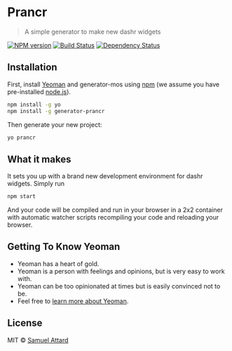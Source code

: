 # Prancr
> A simple generator to make new dashr widgets

[![NPM version][npm-image]][npm-url] [![Build Status][travis-image]][travis-url] [![Dependency Status][daviddm-image]][daviddm-url]

## Installation

First, install [Yeoman](http://yeoman.io) and generator-mos using [npm](https://www.npmjs.com/) (we assume you have pre-installed [node.js](https://nodejs.org/)).

```bash
npm install -g yo
npm install -g generator-prancr
```

Then generate your new project:

```bash
yo prancr
```

## What it makes

It sets you up with a brand new development environment for dashr widgets. Simply run

```bash
npm start
```

And your code will be compiled and run in your browser in a 2x2 container with automatic
watcher scripts recompiling your code and reloading your browser.

## Getting To Know Yeoman

 * Yeoman has a heart of gold.
 * Yeoman is a person with feelings and opinions, but is very easy to work with.
 * Yeoman can be too opinionated at times but is easily convinced not to be.
 * Feel free to [learn more about Yeoman](http://yeoman.io/).

## License

MIT © [Samuel Attard](https://www.samuelattard.com)


[npm-image]: https://badge.fury.io/js/generator-prancr.svg?
[npm-url]: https://npmjs.org/package/generator-prancr
[travis-image]: https://travis-ci.org/dashrlabs/generator-prancr.svg?branch=master
[travis-url]: https://travis-ci.org/dashrlabs/generator-prancr
[daviddm-image]: https://david-dm.org/dashrlabs/generator-prancr.svg?theme=shields.io
[daviddm-url]: https://david-dm.org/dashrlabs/generator-prancr
